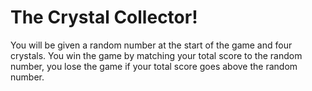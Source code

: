 # The Crystal Collector! 
You will be given a random number at the start of the game and four crystals.
You win the game by matching your total score to the random number, you lose the game if your total score goes above the random number. 
